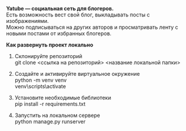 <b>Yatube — социальная сеть для блогеров.</b>
<br>Есть возможность вест свой блог, выкладывать посты с изображениями.
<br>Можно подписываться на других авторов и просматривать ленту с новыми постами от избранных блогеров.

<b>Как развернуть проект локально</b>

1. Склонируйте репозиторий
<br>git clone <ссылка на репозиторий> <название локальной папки>

2. Создайте и активируйте виртуальное окружение
<br>python -m venv venv
<br>venv\scripts\activate

3. Установите необходимые библиотеки
<br>pip install -r requirements.txt

4. Запустить на локальном сервере
<br>python manage.py runserver
